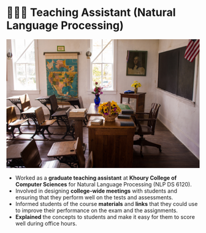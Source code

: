 # 🏢👨‍💻 Teaching Assistant (Natural Language Processing)

<img src = "https://github.com/suhasmaddali/Images/blob/main/Teaching%20Assistant%20Image.jpg" width = 1000/>

* Worked as a __graduate teaching assistant__ at __Khoury College of Computer Sciences__ for Natural Language Processing (NLP DS 6120). 
* Involved in designing __college-wide meetings__ with students and ensuring that they perform well on the tests and assessments. 
* Informed students of the course __materials__ and __links__ that they could use to improve their performance on the exam and the assignments. 
* __Explained__ the concepts to students and make it easy for them to score well during office hours. 
